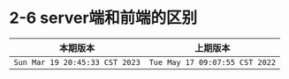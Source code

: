 # 2-6 server端和前端的区别

|本期版本| 上期版本
|:---:|:---:
`Sun Mar 19 20:45:33 CST 2023` | `Tue May 17 09:07:55 CST 2022`
